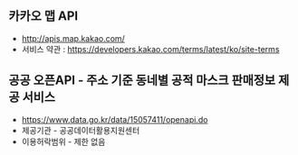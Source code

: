 카카오 맵 API
-----
 - http://apis.map.kakao.com/
 - 서비스 약관 : https://developers.kakao.com/terms/latest/ko/site-terms
 
 
공공 오픈API - 주소 기준 동네별 공적 마스크 판매정보 제공 서비스
-----
 - https://www.data.go.kr/data/15057411/openapi.do
 - 제공기관 - 공공데이터활용지원센터
 - 이용허락범위 - 제한 없음
 
